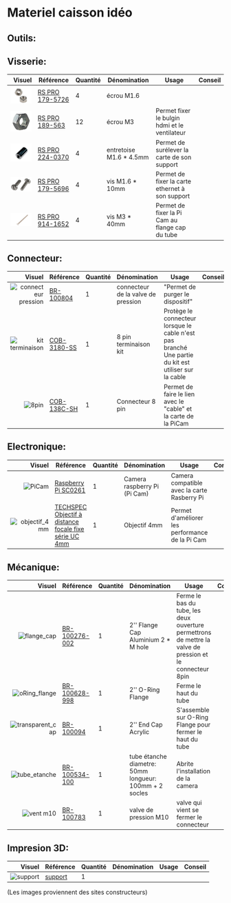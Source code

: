 # Materiel caisson idéo
## Outils:

## Visserie:
| Visuel | Référence | Quantité | Dénomination | Usage | Conseil |
|-------:|-----------|----------|--------------------------|-----------------------------------------|----------|
|<img src="https://github.com/Hclothilde/Documentation_KOSMOS/blob/25f353caef0b6f643051fd3b70f6bdccc4943b19/docs/pictures/equipments/caisson_video/ecrou_m1.6.PNG" width="150"/>        |[RS PRO 179-5726](https://fr.rs-online.com/web/p/ecrous-hexagonaux/1795726)           |         4|écrou M1.6                 |                                         |          |
|<img src="https://github.com/Hclothilde/Documentation_KOSMOS/blob/9c675f217808fdb8bdc5af4830e3bf44621d47e7/docs/pictures/equipments/boitier/ecrou_m3.PNG" width="150"/>         |[RS PRO 189-563](https://fr.rs-online.com/web/p/ecrous-hexagonaux/0189563)           |         12|écrou M3                  |Permet fixer le bulgin hdmi et  le ventilateur                 |          |
|<img src="https://github.com/Hclothilde/Documentation_KOSMOS/blob/25f353caef0b6f643051fd3b70f6bdccc4943b19/docs/pictures/equipments/caisson_video/entretoise_5mm.PNG" width="150"/>        |[RS PRO 224-0370](https://fr.rs-online.com/web/p/entretoises/2240370)           |         4|entretoise M1.6 * 4.5mm                |Permet de surélever la carte de son support                            |          |
|<img src="https://github.com/Hclothilde/Documentation_KOSMOS/blob/25f353caef0b6f643051fd3b70f6bdccc4943b19/docs/pictures/equipments/caisson_video/vis_m1.6_10mm.PNG" width="150"/>        |[RS PRO 179-5696](https://fr.rs-online.com/web/p/vis-a-metaux/1795696)           |         4|vis M1.6 * 10mm                |Permet de fixer la carte ethernet à son support                     |          |
|<img src="https://github.com/Hclothilde/Documentation_KOSMOS/blob/25f353caef0b6f643051fd3b70f6bdccc4943b19/docs/pictures/equipments/caisson_video/vis_m3_40mm.PNG" width="150"/>        |[RS PRO 914-1652](https://fr.rs-online.com/web/p/vis-a-metaux/9141652)           |         4|vis M3 * 40mm                |Permet de fixer la Pi Cam au flange cap du tube                                    |          |


## Connecteur:
| Visuel | Référence | Quantité | Dénomination | Usage | Conseil |
|-------:|-----------|----------|--------------------------|-----------------------------------------|----------|
|![connecteur pression](pictures/equipments/caisson_video/valve_pression.PNG)        |[BR-100804](https://bluerobotics.com/store/cables-connectors/penetrators/vent-asm-r1/)           |         1| connecteur de la valve de pression         |"Permet de purger le dispositif"                         |          |
|![kit terminaison](pictures/equipments/caisson_video/terminaison_kit.PNG)        |[COB-3180-SS](https://bluerov-solutions.com/produkt/cobalt-series-cable-termination-kit-regular/)          |         1|8 pin terminaison kit       |Protège le connecteur lorsque le cable n'est pas branché  Une partie du kit est utiliser sur la cable                         |          |
|![8pin](pictures/equipments/caisson_video/8pin_connector.png)        |[COB-138C-SH](https://rov-expert.fr/blue-trail-engineering/498-cobalt-8-pin-connector-on-custom-length-cable-double-ended-shielded.html)        |         1| Connecteur 8 pin           |Permet de faire le lien avec le "cable" et la carte de la PiCam              |          |

## Electronique:
| Visuel | Référence | Quantité | Dénomination | Usage | Conseil |
|-------:|-----------|----------|--------------------------|-----------------------------------------|----------|
|![PiCam](pictures/equipments/caisson_video/picam.png)        |[Raspberry Pi SC0261](https://fr.rs-online.com/web/p/cameras-pour-raspberry-pi/2012852?gb=s)        |         1| Camera raspberry Pi (Pi Cam)           |Camera compatible avec la carte Rasberry Pi             |          |
|![objectif_4mm](pictures/equipments/caisson_video/objectif_4mm.png)        |[TECHSPEC Objectif à distance focale fixe série UC 4mm](https://www.edmundoptics.fr/p/4mm-uc-series-fixed-focal-length-lens/2966/)  |         1| Objectif 4mm     |Permet d'améliorer les performance de la Pi Cam            |          |

## Mécanique:
| Visuel | Référence | Quantité | Dénomination | Usage | Conseil |
|-------:|-----------|----------|--------------------------|-----------------------------------------|----------|
|![flange_cap](pictures/equipments/caisson_video/flange_cap.PNG)        |[BR-100276-002](https://bluerobotics.com/store/watertight-enclosures/locking-series/wte-end-cap-vp/)          |         1| 2'' Flange Cap Aluminium 2 * M   hole       |Ferme le bas du tube, les deux ouverture permettrons de mettre la valve de pression et le connecteur 8pin                    |          |
|![oRing_flange](pictures/equipments/caisson_video/oring_flange.PNG)        |[BR-100628-998](https://bluerobotics.com/store/watertight-enclosures/2-series/wte-flange-vp/)          |         1| 2'' O-Ring Flange       |Ferme le haut du tube                         |          |
|![transparent_cap](pictures/equipments/caisson_video/transparent_cap.PNG)        |[BR-100094](https://bluerobotics.com/store/watertight-enclosures/2-series/wte-end-cap-vp/)          |         1| 2'' End Cap Acrylic       |S'assemble sur O-Ring Flange pour fermer le haut du tube                         |          |
|![tube_etanche](pictures/equipments/caisson_video/tube.png)        |[BR-100534-100](https://bluerobotics.com/store/watertight-enclosures/locking-series/wte-locking-tube-r1-vp/)           |         1| tube étanche     diametre: 50mm  longueur: 100mm  + 2 socles         |Abrite l'installation de la camera             |          |
|![vent m10](pictures/equipments/caisson_video/ventm10.PNG)        |[BR-100783](https://bluerobotics.com/store/cables-connectors/penetrators/vent-asm-r1/)          |         1|valve de pression M10       | valve qui vient se fermer le connecteur                 |          |


## Impresion 3D:
| Visuel | Référence | Quantité | Dénomination | Usage | Conseil |
|-------:|-----------|----------|--------------------------|-----------------------------------------|----------|
|![support]()        |[support]()|      1|              |                                |          |



(Les images proviennent des sites constructeurs)
